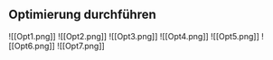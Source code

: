 ## Optimierung durchführen
![[Opt1.png]]
![[Opt2.png]]
![[Opt3.png]]
![[Opt4.png]]
![[Opt5.png]]
![[Opt6.png]]
![[Opt7.png]]